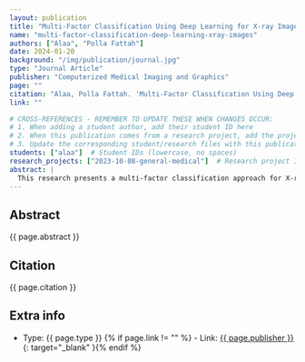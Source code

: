 ```yaml
---
layout: publication
title: "Multi-Factor Classification Using Deep Learning for X-ray Images"
name: "multi-factor-classification-deep-learning-xray-images"
authors: ["Alaa", "Polla Fattah"]
date: 2024-01-20
background: "/img/publication/journal.jpg"
type: "Journal Article"
publisher: "Computerized Medical Imaging and Graphics"
page: ""
citation: "Alaa, Polla Fattah. 'Multi-Factor Classification Using Deep Learning for X-ray Images.' Computerized Medical Imaging and Graphics, 2024."
link: ""

# CROSS-REFERENCES - REMEMBER TO UPDATE THESE WHEN CHANGES OCCUR:
# 1. When adding a student author, add their student ID here
# 2. When this publication comes from a research project, add the project ID here
# 3. Update the corresponding student/research files with this publication ID
students: ["alaa"]  # Student IDs (lowercase, no spaces)
research_projects: ["2023-10-08-general-medical"]  # Research project IDs
abstract: |
  This research presents a multi-factor classification approach for X-ray image analysis using deep learning techniques. The study develops models that can simultaneously classify multiple factors from medical imaging data, improving diagnostic accuracy and efficiency in radiological examinations.
---
```


## Abstract

{{ page.abstract }}

## Citation

{{ page.citation }}

## Extra info

- Type: {{ page.type }}
{% if page.link != "" %} - Link: [ {{ page.publisher }} ]({{page.link}}){: target="_blank" }{% endif %}
